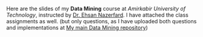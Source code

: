 Here are the slides of my <strong>Data Mining</strong> course at <em>Amirkabir University of Technology</em>, instructed by <a href="Ehsan Nazerfard">Dr. Ehsan Nazerfard</a>. I have attached the class assignments as well. (but only questions, as I have uploaded both questions and implementations at <a href="https://github.com/Tina-Gh/Data-Mining">My main Data Mining repository</a>)
